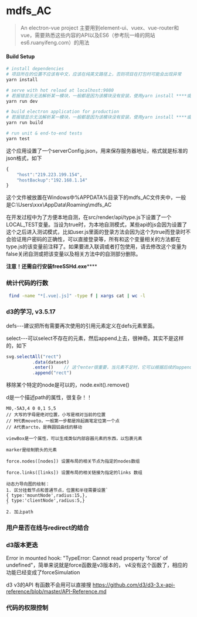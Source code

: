# mdfs_AC

> An electron-vue project
> 主要用到element-ui、vuex、vue-router和vue，需要熟悉这些内容的API以及ES6（参考阮一峰的网站es6.ruanyifeng.com）的用法

#### Build Setup

```bash
# install dependencies
# 项目所在的位置不应该有中文，应该在纯英文路径上，否则项目在打包时可能会出现异常
yarn install

# serve with hot reload at localhost:9080
# 若报错显示无法解析某一模块，一般都是因为该模块没有安装，使用yarn install ****或npm install*****来安装它，安装完成后再次执行yarn install，才来执行yarn run dev
yarn run dev

# build electron application for production
# 若报错显示无法解析某一模块，一般都是因为该模块没有安装，使用yarn install ****或npm install*****来安装它，安装完成后再次执行yarn install，才来执行yarn run dev
yarn run build

# run unit & end-to-end tests
yarn test
```

这个应用设置了一个serverConfig.json，用来保存服务器地址，格式就是标准的json格式，如下
```js
{
	"host":"219.223.199.154",
	"hostBackup":"192.168.1.14"
}
```
这个文件被放置在Windows中%APPDATA%目录下的mdfs_AC文件夹中，一般是C:\Users\xxx\AppData\Roaming\mdfs_AC

在开发过程中为了方便本地自测，在src/render/api/type.js下设置了一个LOCAL_TEST变量。当设为true时，为本地自测模式，某些api的js会因为设置了这个之后进入测试模式，比如user.js里面的登录方法会因为这个为true而登录时不会验证用户密码的正确性，可以直接登录等，所有和这个变量相关的方法都在type.js的该变量前注释了。如果要进入联调或者打包使用，请去修改这个变量为false关闭自测或把该变量以及相关方法中的自测部分删除。

****注意！还需自行安装freeSSHd.exe********

### 统计代码的行数
```bash
 find -name "*[.vue|.js]" -type f | xargs cat | wc -l
```

### d3的学习, v3.5.17

defs---建议把所有需要再次使用的引用元素定义在defs元素里面。

select---可以select不存在的元素，然后append上去，很神奇。其实不是这样的，如下
```js
svg.selectAll("rect")    
          .data(dataset)    
          .enter()    // 这个enter很重要，当元素不足时，它可以根据后续的append自动添加元素
          .append("rect")  
```

移除某个特定的node是可以的，node.exit().remove()

d是一个描述path的属性，很复杂！！
```
M0,-5A3,4 0 0,1 5,5
// 大写的字母是绝对位置，小写是相对当前的位置
// M代表moveto，一般第一步都是拎起画笔定位第一个点
// A代表arcto，是椭圆弧曲线的移动

viewBox是一个属性，可以生成类似内部容器元素的东西，以包裹元素

marker是绘制箭头的元素

force.nodes([nodes]) 设置布局的相关节点为指定的nodes数组

force.links([links]) 设置布局的相关链接为指定的links 数组

动态力导向图的绘制：
1. 区分挂载节点和普通节点，位置和半径需要设置`
{ type:'mountNode',radius:15,},
{ type:'clientNode',radius:5,}
`
2. 加上path
```
### 用户是否在线与redirect的结合

### d3版本更迭

Error in mounted hook: "TypeError: Cannot read property 'force' of undefined"，简单来说就是force函数是v3版本的，
v4没有这个函数了，相应的功能已经变成了forceSimulation

d3 v3的API 有函数不会用可以直接搜 https://github.com/d3/d3-3.x-api-reference/blob/master/API-Reference.md

### 代码的权限控制
